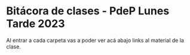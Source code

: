 # Bitácora de clases - PdeP Lunes Tarde 2023

Al entrar a cada carpeta vas a poder ver acá abajo links al material de la clase.
